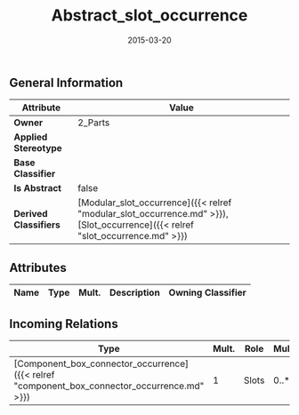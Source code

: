 ﻿---
title: Abstract_slot_occurrence
toc: false
type: specs
date: "2015-03-20"
draft: false
specification: KBL
version: 2.4.sr1
documentType: "Recommendation"
elementType: Class
classes:
  - Abstract_slot_occurrence
menu_name: kbl-2.4.sr1
---


## General Information

| Attribute               | Value |
|-------------------------|-------|
| **Owner**               | 2_Parts |
| **Applied Stereotype**  |   |
| **Base Classifier**     |   |
| **Is Abstract**         | false |
| **Derived Classifiers** | [Modular_slot_occurrence]({{< relref "modular_slot_occurrence.md" >}}), [Slot_occurrence]({{< relref "slot_occurrence.md" >}}) |

## Attributes
|  Name  |  Type  |  Mult.  |  Description  |  Owning Classifier  |
|--------|--------|---------|---------------|--------------|

##  Incoming Relations
|    Type  |   Mult.  |   Role    |   Mult.   |   Description  |
|----------|----------|-----------|-----------|----------------|
| [Component_box_connector_occurrence]({{< relref "component_box_connector_occurrence.md" >}}) | 1 | Slots | 0..* |  |
